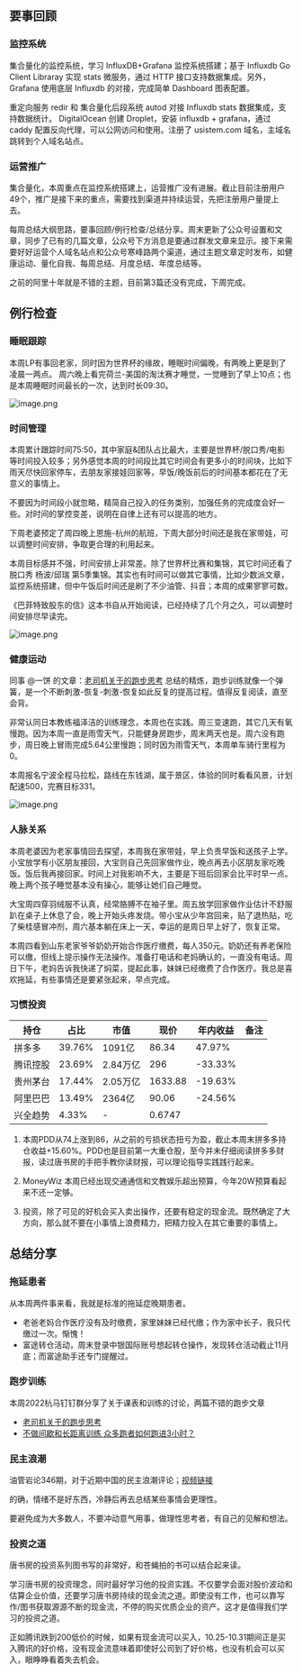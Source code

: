 
## 要事回顾

### 监控系统

集合量化的监控系统，学习 InfluxDB+Grafana 监控系统搭建；基于 Influxdb Go Client Libraray 实现 stats 微服务，通过 HTTP 接口支持数据集成。另外，Grafana 使用底层 Influxdb 的对接，完成简单 Dashboard 图表配置。

重定向服务 redir 和 集合量化后段系统 autod 对接 Influxdb stats 数据集成，支持数据统计。 
DigitalOcean 创建 Droplet，安装 influxdb + grafana，通过 caddy 配置反向代理，可以公网访问和使用。注册了 usistem.com 域名，主域名跳转到个人域名站点。

### 运营推广

集合量化，本周重点在监控系统搭建上，运营推广没有进展。截止目前注册用户49个，推广是接下来的重点，需要找到渠道并持续运营，先把注册用户量提上去。

每周总结大纲思路，要事回顾/例行检查/总结分享。周末更新了公众号设置和文章，同步了已有的几篇文章，公众号下方消息是要通过群发文章来显示。接下来需要好好运营个人域名站点和公众号寒峰路两个渠道，通过主题文章定时发布，如健康运动、量化自我、每周总结、月度总结、年度总结等。

之前的阿里十年就是不错的主题，目前第3篇还没有完成，下周完成。

## 例行检查

### 睡眠跟踪

本周LP有事回老家，同时因为世界杯的缘故，睡眠时间偏晚，有两晚上更是到了凌晨一两点。
周六晚上看完荷兰-美国的淘汰赛才睡觉，一觉睡到了早上10点；也是本周睡眠时间最长的一次，达到时长09:30。

![image.png](https://cdn.nlark.com/yuque/0/2022/png/177619/1670168843078-ef0c58d8-aa2e-4eef-8d2e-d37d347d3f95.png?x-oss-process=image%2Fresize%2Cw_844%2Climit_0)

### 时间管理

本周累计跟踪时间75:50，其中家庭&团队占比最大，主要是世界杯/脱口秀/电影等时间投入较多；另外感觉本周的时间段比其它时间会有更多小的时间块，比如下雨天尽快回家停车，去朋友家接娃回家等，早饭/晚饭前后的时间基本都花在了无意义的事情上。 

不要因为时间段小就忽略，精简自己投入的任务类别，加强任务的完成度会好一些。对时间的掌控变差，说明在自律上还有可以提高的地方。 

下周老婆预定了周四晚上恩施-杭州的航班，下周大部分时间还是我在家带娃，可以调整时间安排，争取更合理的利用起来。 

本周目标感并不强，时间安排上非常差。除了世界杯比赛和集锦，其它时间还看了 脱口秀 杨波/邱瑞 第5季集锦。其实也有时间可以做其它事情，比如少数派文章，监控系统搭建，但中午饭后时间还是刷了不少油管、抖音；本周的成果寥寥可数。

《巴菲特致股东的信》这本书自从开始阅读，已经持续了几个月之久，可以调整时间安排尽早读完。

![image.png](https://cdn.nlark.com/yuque/0/2022/png/177619/1670169072027-89e32106-576c-4790-b42b-e2bcc42e0bcb.png?x-oss-process=image%2Fresize%2Cw_1418%2Climit_0)

### 健康运动

同事 @一饼 的文章：[老司机关于的跑步思考](https://mp.weixin.qq.com/s/QxJLJhL1v450UkTvwELZKg) 总结的精炼，跑步训练就像一个弹簧，是一个不断刺激-恢复-刺激-恢复如此反复的提高过程。值得反复阅读，直至会背。

非常认同日本教练福泽洁的训练理念，本周也在实践。周三变速跑，其它几天有氧慢跑。因为本周一直是雨雪天气，只能健身房跑步，周末两天也是。周六没有跑步，周日晚上冒雨完成5.64公里慢跑；同时因为雨雪天气，本周单车骑行里程为0。 

本周报名宁波全程马拉松，路线在东钱湖，属于景区，体验的同时看看风景，计划配速500，完赛目标331。

![image.png](https://cdn.nlark.com/yuque/0/2022/png/177619/1670169004877-d8cb6acc-1f6d-4cc0-a969-801424ea106f.png?x-oss-process=image%2Fresize%2Cw_1500%2Climit_0)

### 人脉关系

本周老婆因为老家事情回去探望，本周我在家带娃，早上负责早饭和送孩子上学。小宝放学有小区朋友接回，大宝则自己先回家做作业，晚点再去小区朋友家吃晚饭。饭后我再接回家。时间上对我影响不大，主要是下班后回家会比平时早一点。晚上两个孩子睡觉基本没有操心，能够让她们自己睡觉。 

大宝周四穿羽绒服不认真，经常胳膊不在袖子里。周五放学回家做作业估计不舒服趴在桌子上休息了会，晚上开始头疼发烧。带小宝从少年宫回来，贴了退热贴，吃了柴桂感冒冲剂，周六基本躺在床上一天，幸运的是周日早上好了，恢复正常。 

本周四看到山东老家爷爷奶奶开始合作医疗缴费，每人350元。奶奶还有养老保险可以缴，但线上提示操作无法操作。准备打电话和老妈确认的，一直没有电话。周日下午，老妈告诉我快递了焖菜，提起此事，妹妹已经缴费了合作医疗。我总是喜欢拖延，有些事情还是要紧张起来，早点完成。

### 习惯投资

| 持仓 | 占比 | 市值 | 现价 | 年内收益 | 备注 |
| --- | --- | --- | --- | --- | --- |
| 拼多多 | 39.76% | 1091亿 | 86.34 | 47.97% |  |
| 腾讯控股 | 23.69% | 2.84万亿 | 296 | -33.33% |  |
| 贵州茅台 | 17.44% | 2.05万亿 | 1633.88 | -19.63% |  |
| 阿里巴巴 | 13.49% | 2364亿 | 90.06 | -24.56% |  |
| 兴全趋势 | 4.33% | - | 0.6747 |  |  |

1.  本周PDD从74上涨到86，从之前的亏损状态扭亏为盈，截止本周末拼多多持仓收益+15.60%。PDD也是目前第一大重仓股，至今并未仔细阅读拼多多财报，读过唐书房的手把手教你读财报，可以理论指导实践践行起来。

2.  MoneyWiz 本周已经出现交通通信和文教娱乐超出预算，今年20W预算看起来不还一定够。
   
3.  投资，除了可见的好机会买入卖出操作，还要有稳定的现金流。既然确定了大方向，那么就不要在小事情上浪费精力，把精力投入在其它重要的事情上。


## 总结分享

### 拖延患者

从本周两件事来看，我就是标准的拖延症晚期患者。

-   老爸老妈合作医疗没有及时缴费，家里妹妹已经代缴；作为家中长子，我只代缴过一次。惭愧！
-   富途转仓活动，周末登录中银国际账号想起转仓操作，发现转仓活动截止11月底；而富途助手还专门提醒过。

### 跑步训练

本周2022杭马钉钉群分享了关于课表和训练的讨论，两篇不错的跑步文章
-   [老司机关于的跑步思考](https://mp.weixin.qq.com/s/QxJLJhL1v450UkTvwELZKg)   
-   [不做间歇和长距离训练 众多跑者如何跑进3小时？](http://sports.sina.com.cn/run/2019-03-05/doc-ihrfqzkc1242997.shtml)

### 民主浪潮

油管岩论346期，对于近期中国的民主浪潮评论；[视频链接]([https://youtu.be/_KewkAY0sGE](https://youtu.be/_KewkAY0sGE) )

的确，情绪不是好东西，冷静后再去总结某些事情会更理性。 

要避免成为大多数人，不要冲动意气用事，做理性思考者，有自己的见解和想法。

### 投资之道

唐书房的投资系列图书写的非常好，和苍蝇拍的书可以结合起来读。

学习唐书房的投资理念，同时最好学习他的投资实践。不仅要学会面对股价波动和估算企业价值，还要学习唐书房持续的现金流之道。即使没有工作，也可以靠写作/图书获取源源不断的现金流，不停的购买优质企业的资产。这才是值得我们学习的投资之道。 

正如腾讯跌到200低价的时候，如果有现金流可以买入，10.25-10.31期间正是买入腾讯的好价格，没有现金流意味着即使好公司到了好价格，也没有机会可以买入，眼睁睁看着失去机会。